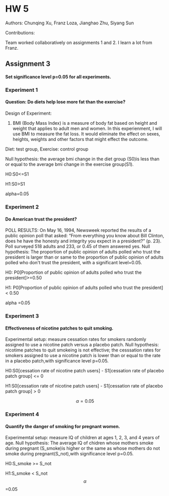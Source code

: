 # HW 5
Authors: Chunqing Xu, Franz Loza, Jianghao Zhu, Siyang Sun

Contributions:

Team worked collaboratively on assignments 1 and 2. 
I learn a lot from Franz. 

## Assignment 3
#### Set significance level p=0.05 for all experiments.
### Experiment 1
#### Question: Do diets help lose more fat than the exercise?
Design of Experiment: 
1. BMI (Body Mass Index) is a measure of body fat based on height and weight that applies to adult men and women. In this experienment, I will use BMI to measure the fat loss. It would eliminate the effect on sexes, heights, weights and other factors that might effect the outcome.

Diet: test group, Exercise: control group 

Null hypothesis: the average bmi change in the diet group (S0)is less than or equal to the average bmi change in the exercise group(S1). 

H0:S0<=S1

H1:S0>S1

alpha=0.05
### Experiment 2
#### Do American trust the president?
POLL RESULTS: On May 16, 1994, Newsweek reported the results of a public opinion poll that asked: “From everything you know about Bill Clinton, does he have the honesty and integrity you expect in a president?” (p. 23). Poll surveyed 518 adults and 233, or 0.45 of them answered yes.
Null hypothesis: The proportion of public opinion of adults polled who trust the president is larger than or same to the proportion of public opinion of adults polled who don't trust the president, with a significant level=0.05.

H0:  P0[Proportion of public opinion of adults polled who trust the president]>=0.50

H1: P0[Proportion of public opinion of adults polled who trust the president] < 0.50

alpha =0.05
### Experiment 3
#### Effectiveness of nicotine patches to quit smoking.
Experimental setup: measure cessation rates for smokers randomly assigned to use a nicotine patch versus a placebo patch.
Null hypothesis: nicotime patches to quit smokeing is not effective; the cesssation rates for smokers assigned to use a nicotine patch is lower than or equal to the rate in a placebo patch,with significance level p=0.05.

H0:S0[cessation rate of nicotine patch users] - S1[cessation rate of placebo patch group] <= 0

H1:S0[cessation rate of nicotine patch users] - S1[cessation rate of placebo patch group] > 0

$$ \alpha =0.05 $$
### Experiment 4
#### Quantify the danger of smoking for pregnant women.
Experimemtal setup: measure IQ of children at ages 1, 2, 3, and 4 years of age.
Null hypothesis: The average IQ of chidren whose mothers smoke during pregnant (S_smoke)is higher or the same as whose mothers do not smoke during pregnant(S_not),with significance level p=0.05. 

H0:S_smoke >= S_not

H1:S_smoke < S_not
$$ \alpha $$=0.05
